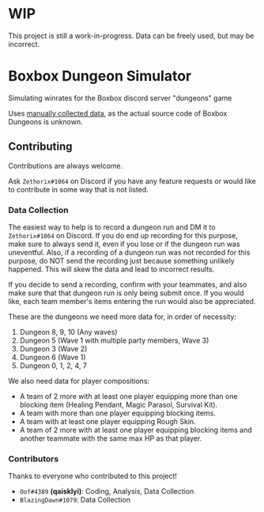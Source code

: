 # WIP
This project is still a work-in-progress. Data can be freely used, but may be incorrect.

# Boxbox Dungeon Simulator
Simulating winrates for the Boxbox discord server "dungeons" game

Uses [manually collected data](https://docs.google.com/spreadsheets/d/1NIThIrcgI00mKHmzBkO9HjSx3BKdprqhsu35EWmfxPY), as the actual source code of Boxbox Dungeons is unknown.

## Contributing
Contributions are always welcome.

Ask `Zethorix#1064` on Discord if you have any feature requests or would like to contribute in some way that is not listed.

### Data Collection
The easiest way to help is to record a dungeon run and DM it to `Zethorix#1064` on Discord. If you do end up recording for this purpose, make sure to always send it, even if you lose or if the dungeon run was uneventful. Also, if a recording of a dungeon run was not recorded for this purpose, do NOT send the recording just because something unlikely happened. This will skew the data and lead to incorrect results.

If you decide to send a recording, confirm with your teammates, and also make sure that that dungeon run is only being submit once. If you would like, each team member's items entering the run would also be appreciated.

These are the dungeons we need more data for, in order of necessity:
1. Dungeon 8, 9, 10 (Any waves)
2. Dungeon 5 (Wave 1 with multiple party members, Wave 3)
3. Dungeon 3 (Wave 2)
4. Dungeon 6 (Wave 1)
5. Dungeon 0, 1, 2, 4, 7

We also need data for player compositions:
- A team of 2 more with at least one player equipping more than one blocking item (Healing Pendant, Magic Parasol, Survival Kit).
- A team with more than one player equipping blocking items.
- A team with at least one player equipping Rough Skin.
- A team of 2 more with at least one player equipping blocking items and another teammate with the same max HP as that player.

### Contributors
Thanks to everyone who contributed to this project!
- `Oof#4389` **(qaisklyi)**: Coding, Analysis, Data Collection
- `BlazingDawn#1079`: Data Collection
